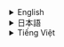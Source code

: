 
<details>
<summary>English</summary>

# PirateSocial

**PirateSocial** is a modern social media platform for individuals with the pirate spirit, enabling real-time chats, posts, and secure connections with friends. Built with cutting-edge technologies, PirateSocial offers a seamless and scalable user experience.

![PirateSocial UI](https://github.com/user-attachments/assets/4d857587-3ed3-4b2e-b5e8-d484d273a0b9)

---

## Features

### Core Features

-   **Real-time Messaging**: Instantly chat with other pirates using Socket.IO.
-   **Group Chats**: Create and manage topic-based groups.
-   **One-to-One and One-to-Many Chat**: Support for direct messages and group communications.
-   **Media Sharing**: Share images, files, and other media.
-   **Feed Post**: Post and view pirate-like updates on your personal feed.
-   **Follow System**: Follow friends to see their activities on the feed.
-   **Private Messaging**: Secure and encrypted direct messages.
-   **Notifications**:
    -   **Real-time notifications**: Delivered via Socket.IO for online users.
    -   **Push notifications**: Powered by FCM for offline users.
-   **Cross-platform Support**: Accessible on desktop, mobile, and tablets.
-   **Caching**: Optimized speed using Redis caching.
-   **Object Storage**: Store media securely using AWS S3, delivered via CloudFront CDN.

---

## Tech Stack

### Frontend

-   **Next.js**: A React framework for fast and SEO-friendly web apps.
-   **Tailwind CSS**: For utility-first and modern styling.
-   **Socket.IO**: Real-time communication for chat and notifications.
-   **TypeScript**: Ensures type safety and better development flow.

### Backend

-   **NestJS**: A scalable and modular Node.js framework.
-   **Socket.IO**: Manages real-time communication for chat and notifications.
-   **Prisma**: Simplified database ORM for PostgreSQL.
-   **PostgreSQL**: Relational database for storing user data, posts, and relationships.
-   **Redis**: For caching frequently accessed data and user sessions.
-   **JWT**: Authentication and session management.

### Additional Tools

-   **Docker**: Containerization for deployment.
-   **NGINX**: Reverse proxy for handling requests efficiently.
-   **AWS S3**: Media object storage for uploaded images and files.
-   **CloudFront**: CDN for delivering media content globally.
-   **Firebase Cloud Messaging (FCM)**: Push notifications for offline users.

---

## System Design Overview

### High-Level Architecture

1.  **Client-Side**:
    -   Users interact via a Next.js frontend.
    -   Real-time chat and notifications through Socket.IO.

2.  **Backend**:
    -   **NestJS API**: Handles business logic for posts, user management, and authentication.
    -   **Socket.IO**: Manages real-time communication for messages and notifications.
    -   **Redis**:
        -   Caches user sessions and frequently accessed feed data specific to each user for faster retrieval.
        -   Handles Pub/Sub mechanisms for Socket.IO events like chat updates and notifications.
    -   **PostgreSQL**: Stores structured data, such as user profiles, posts, likes, follows, and comments.

3.  **Cache**:
    -   **Feed Caching**: User-specific feeds are cached in Redis to minimize database load and ensure fast response times.
    -   **Session Management**: Active user sessions and frequently accessed data are stored in Redis.

4.  **Object Storage**:
    -   **AWS S3**: Stores media uploads securely.
    -   **CloudFront**: Serves images and files via a global CDN for faster delivery.

5.  **Notifications**:
    -   **Socket.IO Notifications**: Real-time alerts for active users.
    -   **FCM Push Notifications**: Offline notifications for mobile devices.

6.  **Real-time Chat**:
    -   **Socket.IO**: Enables real-time messaging for:
        -   **One-to-One Chat**: Direct messaging between users.
        -   **Group Chat**: Communication within groups with one-to-many capabilities.

### Flow Diagram

```
User --> [Client Application] --> [Load Balancer] --> [App Service]
       |                               |
       |--[Request Data]--------------------> [App Service]
       |                                  |
       |                                  |-- [Cache Module] ✔
       |                                  |-- [Feed Module] (Read/Write Feed) ✔
       |                                  |-- [Notification Module] ✔
       |                                  |-- [Task Queue Module]
       |                                  |
       |----(Read/Write Data)------------------> [Database]
       |                                  |------> [Redis Cache] (Feed Data, User Data) ✔
       |
       |--(Static Assets)-------------------> [AWS S3 + CloudFront] ----> [Global CDN]
       |--(Background Task)--------> [Task Queue]
                                            |
                                            |----- [Background Worker] (Process Task)
```

---

## Getting Started

### Prerequisites

-   **Node.js** (>= 14.x)
-   **PostgreSQL** (>= 14.x)
-   **Redis**
-   **Docker** (optional but recommended)

### Installation

1.  **Clone the repository**:

    ```bash
    git clone https://github.com/TDevUIT/PirateSocial.git
    cd PirateSocial
    ```

2.  **Install Dependencies**:

    ```bash
    # Frontend
    cd apps/web
    npm install

    # Backend
    cd apps/server
    npm install
     # Turbo
    npm install
    ```

3.  **Environment Variables**:
    -   Set up `.env` files for frontend and backend using provided `.env.example` files.

4.  **Run the Development Server**:

    ```bash
    # Frontend (Next.js)
    cd apps/web
    npm run dev

    # Backend (NestJS)
    cd apps/server
    npm run dev
    ```
     #turbo
    npm run dev

5.  **Run with Docker**:

    ```bash
    docker-compose up --build
    ```

    This command starts:

    -   Frontend and Backend
    -   PostgreSQL and Redis containers

---

## Folder Structure

```
PirateSocial/
├── apps ──web/        # Next.js frontend code
│          ├── apps/       # Routes and pages
│          ├── components/  # Reusable components
│          └── public/      # Static assets
│        ──server/         # NestJS backend code
│          ├── src/         # Source code
│          ├── prisma/      # Prisma schema and migrations
│          └── test/        # Unit and integration tests
│
├── docker-compose.yml
├── .env.example     # Environment configuration examples
└── README.md        # Documentation
```

---

## Contributing

We welcome community contributions! Follow these steps:

1.  Fork the repository.
2.  Create a feature branch for your changes:

    ```bash
    git checkout -b feature/your-feature-name
    ```
3.  Commit your changes and push:

    ```bash
    git commit -m "Add your feature description"
    git push origin feature/your-feature-name
    ```
4.  Open a pull request with a detailed description of your changes.

---

## License

PirateSocial is licensed under the [MIT License](LICENSE).

---

## Screenshots

![Chat Screen](https://github.com/user-attachments/assets/74edf9e1-5116-4085-958b-613d30ac1b16)
![Feed Post](https://github.com/user-attachments/assets/fe964a5e-aca7-47cf-a2b4-6a0d79f22f84)
![Notifications](https://github.com/user-attachments/assets/8256a480-354a-4a40-8221-794dc37ef4de)

---

## Future Improvements

-   **User Analytics**: Add insights into user engagement and interactions.
-   **Video Uploads**: Extend media support for short video posts.
-   **Advanced Search**: Search for posts, users, and hashtags.
-   **Dark Mode**: Improve user experience with dark theme support.

---

Enjoy your journey on **PirateSocial**! Arr matey! 🚀
</details>

<details>
    <summary>日本語</summary>

# PirateSocial

**PirateSocial** は、海賊の精神を持つ個人向けの現代的なソーシャルメディアプラットフォームで、リアルタイムチャット、投稿、友人との安全な接続を可能にします。最先端の技術で構築されたPirateSocialは、シームレスでスケーラブルなユーザーエクスペリエンスを提供します。

![PirateSocial UI](https://github.com/user-attachments/assets/4d857587-3ed3-4b2e-b5e8-d484d273a0b9)

---

## 機能

### 主要機能

-   **リアルタイムメッセージング**: Socket.IOを使用して他の海賊と即座にチャット。
-   **グループチャット**: トピックベースのグループを作成および管理。
-   **1対1および1対多チャット**: ダイレクトメッセージとグループコミュニケーションをサポート。
-   **メディア共有**: 画像、ファイル、その他のメディアを共有。
-   **フィード投稿**: 個人フィードに海賊のようなアップデートを投稿および表示。
-   **フォローシステム**: 友達をフォローしてフィードでの活動を確認。
-   **プライベートメッセージング**: 安全で暗号化されたダイレクトメッセージ。
-   **通知**:
    -   **リアルタイム通知**: オンラインユーザー向けにSocket.IO経由で配信。
    -   **プッシュ通知**: オフラインユーザー向けにFCMを搭載。
-   **クロスプラットフォームサポート**: デスクトップ、モバイル、タブレットでアクセス可能。
-   **キャッシング**: Redisキャッシュを使用した最適化された速度。
-   **オブジェクトストレージ**: AWS S3を使用してメディアを安全に保存し、CloudFront CDN経由で配信。

---

## 技術スタック

### フロントエンド

-   **Next.js**: 高速でSEOフレンドリーなWebアプリのためのReactフレームワーク。
-   **Tailwind CSS**: ユーティリティファーストでモダンなスタイリング用。
-   **Socket.IO**: チャットと通知のためのリアルタイム通信。
-   **TypeScript**: 型の安全性とより良い開発フローを保証。

### バックエンド

-   **NestJS**: スケーラブルでモジュール式のNode.jsフレームワーク。
-   **Socket.IO**: チャットと通知のためのリアルタイム通信を管理。
-   **Prisma**: PostgreSQL用の簡略化されたデータベースORM。
-   **PostgreSQL**: ユーザーデータ、投稿、関係を保存するためのリレーショナルデータベース。
-   **Redis**: 頻繁にアクセスされるデータとユーザーセッションのキャッシュ用。
-   **JWT**: 認証とセッション管理。

### 追加ツール

-   **Docker**: デプロイメント用のコンテナ化。
-   **NGINX**: リクエストを効率的に処理するためのリバースプロキシ。
-   **AWS S3**: アップロードされた画像とファイル用のメディアオブジェクトストレージ。
-   **CloudFront**: メディアコンテンツをグローバルに配信するためのCDN。
-   **Firebase Cloud Messaging (FCM)**: オフラインユーザー向けのプッシュ通知。

---

## システム設計の概要

### 高レベルアーキテクチャ

1.  **クライアント側**:
    -   ユーザーはNext.jsフロントエンドを介してインタラクト。
    -   Socket.IOを介したリアルタイムチャットと通知。

2.  **バックエンド**:
    -   **NestJS API**: 投稿、ユーザー管理、認証のビジネスロジックを処理。
    -   **Socket.IO**: メッセージと通知のリアルタイム通信を管理。
    -   **Redis**:
        -   ユーザーセッションと、各ユーザーに固有の頻繁にアクセスされるフィードデータをキャッシュして、より高速な取得を実現。
        -   チャットの更新や通知などのSocket.IOイベントのPub/Subメカニズムを処理。
    -   **PostgreSQL**: ユーザープロファイル、投稿、いいね、フォロー、コメントなどの構造化データを保存。

3.  **キャッシュ**:
    -   **フィードキャッシュ**: ユーザー固有のフィードはRedisにキャッシュされ、データベースの負荷を最小限に抑え、高速な応答時間を確保。
    -   **セッション管理**: アクティブなユーザーセッションと頻繁にアクセスされるデータはRedisに保存。

4.  **オブジェクトストレージ**:
    -   **AWS S3**: メディアアップロードを安全に保存。
    -   **CloudFront**: より高速な配信のためにグローバルCDN経由で画像とファイルを配信。

5.  **通知**:
    -   **Socket.IO通知**: アクティブユーザー向けのリアルタイムアラート。
    -   **FCMプッシュ通知**: モバイルデバイス向けのオフライン通知。

6.  **リアルタイムチャット**:
    -   **Socket.IO**: 以下に対応するリアルタイムメッセージングを有効化。
        -   **1対1チャット**: ユーザー間のダイレクトメッセージング。
        -   **グループチャット**: 1対多の機能を備えたグループ内でのコミュニケーション。

### フロー図

```
ユーザー --> [クライアントアプリケーション] --> [ロードバランサー] --> [アプリサービス]
       |                               |
       |--[データリクエスト]--------------------> [アプリサービス]
       |                                  |
       |                                  |-- [キャッシュモジュール] ✔
       |                                  |-- [フィードモジュール] (フィードの読み書き) ✔
       |                                  |-- [通知モジュール] ✔
       |                                  |-- [タスクキューモジュール]
       |                                  |
       |----(データの読み書き)------------------> [データベース]
       |                                  |------> [Redisキャッシュ] (フィードデータ、ユーザーデータ) ✔
       |
       |--(静的アセット)-------------------> [AWS S3 + CloudFront] ----> [グローバルCDN]
       |--(バックグラウンドタスク)--------> [タスクキュー]
                                            |
                                            |----- [バックグラウンドワーカー] (タスクの処理)
```

---

## はじめに

### 前提条件

-   **Node.js** (>= 14.x)
-   **PostgreSQL** (>= 14.x)
-   **Redis**
-   **Docker** (オプションですが推奨)

### インストール

1.  **リポジトリのクローン**:

    ```bash
    git clone https://github.com/TDevUIT/PirateSocial.git
    cd PirateSocial
    ```

2.  **依存関係のインストール**:

    ```bash
    # フロントエンド
    cd apps/web
    npm install

    # バックエンド
    cd apps/server
    npm install
     # Turbo
    npm install
    ```

3.  **環境変数**:
    -   提供された`.env.example`ファイルを使用して、フロントエンドとバックエンド用に`.env`ファイルをセットアップします。

4.  **開発サーバーの実行**:

    ```bash
    # フロントエンド (Next.js)
    cd apps/web
    npm run dev

    # バックエンド (NestJS)
    cd apps/server
    npm run dev
    ```
     #turbo
    npm run dev

5.  **Dockerで実行**:

    ```bash
    docker-compose up --build
    ```

    このコマンドは以下を起動します。

    -   フロントエンドとバックエンド
    -   PostgreSQLとRedisコンテナ

---

## フォルダ構造

```
PirateSocial/
├── apps ──web/        # Next.js フロントエンドコード
│          ├── apps/       # ルートとページ
│          ├── components/  # 再利用可能なコンポーネント
│          └── public/      # 静的アセット
│        ──server/         # NestJS バックエンドコード
│          ├── src/         # ソースコード
│          ├── prisma/      # Prisma スキーマと移行
│          └── test/        # ユニットテストと統合テスト
│
├── docker-compose.yml
├── .env.example     # 環境設定の例
└── README.md        # ドキュメント
```

---

## 貢献

コミュニティの貢献を歓迎します！次の手順に従ってください。

1.  リポジトリをフォーク。
2.  変更のための機能ブランチを作成します。

    ```bash
    git checkout -b feature/your-feature-name
    ```
3.  変更をコミットしてプッシュします。

    ```bash
    git commit -m "機能の説明を追加"
    git push origin feature/your-feature-name
    ```
4.  変更の詳細な説明とともにプルリクエストを開きます。

---

## ライセンス

PirateSocialは[MITライセンス](LICENSE)の下でライセンスされています。

---

## スクリーンショット

![チャット画面](https://github.com/user-attachments/assets/74edf9e1-5116-4085-958b-613d30ac1b16)
![フィード投稿](https://github.com/user-attachments/assets/fe964a5e-aca7-47cf-a2b4-6a0d79f22f84)
![通知](https://github.com/user-attachments/assets/8256a480-354a-4a40-8221-794dc37ef4de)

---

## 今後の改善

-   **ユーザー分析**: ユーザーエンゲージメントとインタラクションに関するインサイトを追加。
-   **動画アップロード**: 短い動画投稿のためのメディアサポートを拡張。
-   **高度な検索**: 投稿、ユーザー、ハッシュタグを検索。
-   **ダークモード**: ダークテーマサポートによるユーザーエクスペリエンスの向上。

---

**PirateSocial**での旅をお楽しみください！アール・メイティー！🚀

</details>

<details>
<summary>Tiếng Việt</summary>

# PirateSocial

**PirateSocial** là một nền tảng mạng xã hội hiện đại dành cho những người có tinh thần cướp biển, cho phép trò chuyện, đăng bài theo thời gian thực và kết nối an toàn với bạn bè. Được xây dựng bằng các công nghệ tiên tiến, PirateSocial mang đến trải nghiệm người dùng liền mạch và có khả năng mở rộng.

![Giao diện PirateSocial](https://github.com/user-attachments/assets/4d857587-3ed3-4b2e-b5e8-d484d273a0b9)

---

## Tính năng

### Tính năng chính

-   **Nhắn tin theo thời gian thực**: Trò chuyện ngay lập tức với những người cướp biển khác bằng Socket.IO.
-   **Trò chuyện nhóm**: Tạo và quản lý các nhóm dựa trên chủ đề.
-   **Trò chuyện một-một và một-nhiều**: Hỗ trợ tin nhắn trực tiếp và giao tiếp nhóm.
-   **Chia sẻ phương tiện**: Chia sẻ hình ảnh, tệp tin và các phương tiện khác.
-   **Đăng bài trên Feed**: Đăng và xem các cập nhật kiểu cướp biển trên feed cá nhân của bạn.
-   **Hệ thống theo dõi**: Theo dõi bạn bè để xem các hoạt động của họ trên feed.
-   **Tin nhắn riêng tư**: Tin nhắn trực tiếp an toàn và được mã hóa.
-   **Thông báo**:
    -   **Thông báo theo thời gian thực**: Được gửi qua Socket.IO cho người dùng trực tuyến.
    -   **Thông báo đẩy**: Được hỗ trợ bởi FCM cho người dùng ngoại tuyến.
-   **Hỗ trợ đa nền tảng**: Có thể truy cập trên máy tính để bàn, điện thoại di động và máy tính bảng.
-   **Bộ nhớ đệm**: Tối ưu hóa tốc độ bằng bộ nhớ đệm Redis.
-   **Lưu trữ đối tượng**: Lưu trữ phương tiện một cách an toàn bằng AWS S3, được phân phối qua CloudFront CDN.

---

## Công nghệ

### Frontend

-   **Next.js**: Một framework React cho các ứng dụng web nhanh và thân thiện với SEO.
-   **Tailwind CSS**: Để tạo kiểu theo hướng tiện ích và hiện đại.
-   **Socket.IO**: Giao tiếp theo thời gian thực cho trò chuyện và thông báo.
-   **TypeScript**: Đảm bảo an toàn kiểu và quy trình phát triển tốt hơn.

### Backend

-   **NestJS**: Một framework Node.js có khả năng mở rộng và theo mô-đun.
-   **Socket.IO**: Quản lý giao tiếp theo thời gian thực cho trò chuyện và thông báo.
-   **Prisma**: ORM cơ sở dữ liệu đơn giản hóa cho PostgreSQL.
-   **PostgreSQL**: Cơ sở dữ liệu quan hệ để lưu trữ dữ liệu người dùng, bài đăng và các mối quan hệ.
-   **Redis**: Để lưu vào bộ nhớ đệm dữ liệu và phiên người dùng được truy cập thường xuyên.
-   **JWT**: Xác thực và quản lý phiên.

### Công cụ bổ sung

-   **Docker**: Container hóa để triển khai.
-   **NGINX**: Reverse proxy để xử lý các yêu cầu một cách hiệu quả.
-   **AWS S3**: Lưu trữ đối tượng phương tiện cho hình ảnh và tệp tin được tải lên.
-   **CloudFront**: CDN để phân phối nội dung phương tiện trên toàn cầu.
-   **Firebase Cloud Messaging (FCM)**: Thông báo đẩy cho người dùng ngoại tuyến.

---

## Tổng quan về thiết kế hệ thống

### Kiến trúc cấp cao

1.  **Phía Client**:
    -   Người dùng tương tác thông qua frontend Next.js.
    -   Trò chuyện và thông báo theo thời gian thực thông qua Socket.IO.

2.  **Backend**:
    -   **NestJS API**: Xử lý logic nghiệp vụ cho các bài đăng, quản lý người dùng và xác thực.
    -   **Socket.IO**: Quản lý giao tiếp theo thời gian thực cho tin nhắn và thông báo.
    -   **Redis**:
        -   Lưu vào bộ nhớ đệm phiên người dùng và dữ liệu feed được truy cập thường xuyên, cụ thể cho từng người dùng để truy xuất nhanh hơn.
        -   Xử lý các cơ chế Pub/Sub cho các sự kiện Socket.IO như cập nhật trò chuyện và thông báo.
    -   **PostgreSQL**: Lưu trữ dữ liệu có cấu trúc, chẳng hạn như hồ sơ người dùng, bài đăng, lượt thích, theo dõi và bình luận.

3.  **Bộ nhớ đệm**:
    -   **Bộ nhớ đệm Feed**: Các feed dành riêng cho người dùng được lưu trong bộ nhớ đệm Redis để giảm thiểu tải cơ sở dữ liệu và đảm bảo thời gian phản hồi nhanh.
    -   **Quản lý phiên**: Các phiên người dùng đang hoạt động và dữ liệu được truy cập thường xuyên được lưu trữ trong Redis.

4.  **Lưu trữ đối tượng**:
    -   **AWS S3**: Lưu trữ các tải lên phương tiện một cách an toàn.
    -   **CloudFront**: Phục vụ hình ảnh và tệp tin thông qua CDN toàn cầu để phân phối nhanh hơn.

5.  **Thông báo**:
    -   **Thông báo Socket.IO**: Cảnh báo theo thời gian thực cho người dùng đang hoạt động.
    -   **Thông báo đẩy FCM**: Thông báo ngoại tuyến cho các thiết bị di động.

6.  **Trò chuyện theo thời gian thực**:
    -   **Socket.IO**: Cho phép nhắn tin theo thời gian thực cho:
        -   **Trò chuyện một-một**: Nhắn tin trực tiếp giữa người dùng.
        -   **Trò chuyện nhóm**: Giao tiếp trong nhóm với khả năng một-nhiều.

### Sơ đồ luồng

```
Người dùng --> [Ứng dụng Client] --> [Bộ cân bằng tải] --> [Dịch vụ ứng dụng]
       |                               |
       |--[Yêu cầu dữ liệu]--------------------> [Dịch vụ ứng dụng]
       |                                  |
       |                                  |-- [Mô-đun bộ nhớ đệm] ✔
       |                                  |-- [Mô-đun Feed] (Đọc/Ghi Feed) ✔
       |                                  |-- [Mô-đun thông báo] ✔
       |                                  |-- [Mô-đun hàng đợi tác vụ]
       |                                  |
       |----(Đọc/Ghi dữ liệu)------------------> [Cơ sở dữ liệu]
       |                                  |------> [Bộ nhớ đệm Redis] (Dữ liệu Feed, Dữ liệu người dùng) ✔
       |
       |--(Tài sản tĩnh)-------------------> [AWS S3 + CloudFront] ----> [CDN toàn cầu]
       |--(Tác vụ nền)--------> [Hàng đợi tác vụ]
                                            |
                                            |----- [Worker nền] (Xử lý tác vụ)
```

---

## Bắt đầu

### Điều kiện tiên quyết

-   **Node.js** (>= 14.x)
-   **PostgreSQL** (>= 14.x)
-   **Redis**
-   **Docker** (tùy chọn nhưng được khuyến nghị)

### Cài đặt

1.  **Sao chép repository**:

    ```bash
    git clone https://github.com/TDevUIT/PirateSocial.git
    cd PirateSocial
    ```

2.  **Cài đặt dependencies**:

    ```bash
    # Frontend
    cd apps/web
    npm install

    # Backend
    cd apps/server
    npm install
    # Turbo
    npm install
    ```

3.  **Biến môi trường**:
    -   Thiết lập các tệp `.env` cho frontend và backend bằng cách sử dụng các tệp `.env.example` được cung cấp.

4.  **Chạy máy chủ phát triển**:

    ```bash
    # Frontend (Next.js)
    cd apps/web
    npm run dev

    # Backend (NestJS)
    cd apps/server
    npm run dev
    ```
     #turbo
    npm run dev

5.  **Chạy bằng Docker**:

    ```bash
    docker-compose up --build
    ```

    Lệnh này khởi động:

    -   Frontend và Backend
    -   PostgreSQL và Redis containers

---

## Cấu trúc thư mục

```
PirateSocial/
├── apps ──web/        # Mã frontend Next.js
│          ├── apps/       # Các routes và trang
│          ├── components/  # Các components có thể tái sử dụng
│          └── public/      # Các tài sản tĩnh
│        ──server/         # Mã backend NestJS
│          ├── src/         # Mã nguồn
│          ├── prisma/      # Schema và migrations Prisma
│          └── test/        # Các bài kiểm thử đơn vị và tích hợp
│
├── docker-compose.yml
├── .env.example     # Các ví dụ về cấu hình môi trường
└── README.md        # Tài liệu
```

---

## Đóng góp

Chúng tôi hoan nghênh những đóng góp từ cộng đồng! Hãy làm theo các bước sau:

1.  Fork repository.
2.  Tạo một branch tính năng cho các thay đổi của bạn:

    ```bash
    git checkout -b feature/your-feature-name
    ```
3.  Commit các thay đổi của bạn và push:

    ```bash
    git commit -m "Thêm mô tả tính năng của bạn"
    git push origin feature/your-feature-name
    ```
4.  Mở một pull request với mô tả chi tiết về các thay đổi của bạn.

---

## Giấy phép

PirateSocial được cấp phép theo [Giấy phép MIT](LICENSE).

---

## Ảnh chụp màn hình

![Màn hình chat](https://github.com/user-attachments/assets/74edf9e1-5116-4085-958b-613d30ac1b16)
![Đăng bài feed](https://github.com/user-attachments/assets/fe964a5e-aca7-47cf-a2b4-6a0d79f22f84)
![Thông báo](https://github.com/user-attachments/assets/8256a480-354a-4a40-8221-794dc37ef4de)

---

## Cải tiến trong tương lai

-   **Phân tích người dùng**: Thêm thông tin chi tiết về tương tác và mức độ tương tác của người dùng.
-   **Tải video lên**: Mở rộng hỗ trợ phương tiện cho các bài đăng video ngắn.
-   **Tìm kiếm nâng cao**: Tìm kiếm bài đăng, người dùng và hashtag.
-   **Chế độ tối**: Cải thiện trải nghiệm người dùng với hỗ trợ chủ đề tối.

---

Chúc bạn có một hành trình thú vị trên **PirateSocial**! Arr matey! 🚀

</details>

